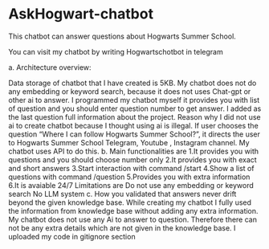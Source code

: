 
# AskHogwart-chatbot
This chatbot can answer questions about Hogwarts Summer School.

You can visit my chatbot by writing Hogwartschotbot in telegram

a.	Architecture overview:
 
Data storage of chatbot that I have created is 5KB. My chatbot does not do any embedding or keyword search, because it does not uses Chat-gpt or other ai to answer. I programmed my chatbot myself it provides you with list of question and you should enter question number to get answer. I added as the last question full information about the project. Reason why I did not use ai to create chatbot because I thought using ai is illegal. If user chooses the question “Where I can follow Hogwarts Summer School?”, it directs the user to  Hogwarts Summer School  Telegram, Youtube , Instagram channel. My chatbot uses API to do this.
b.	Main functionalities are
1.It provides you with questions and you should choose number only
2.It provides you with exact and short answers
3.Start interaction with command /start
4.Show a list of questions with command /question
5.Provides you with extra information
6.It is avaiable 24/7
Limitations are 
Do not use any embedding or keyword search
No LLM system
c. How you validated that answers never drift beyond the given knowledge base.
While creating my chatbot I fully used the information from knowledge base without adding  any extra information. My chatbot does not use any Ai to answer to question. Therefore there can not be any extra details which are not given in the knowledge base. I uploaded my code in gitignore section

